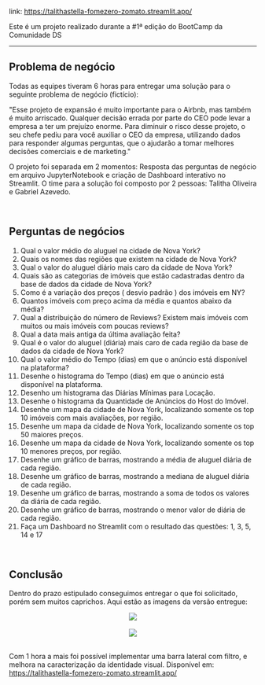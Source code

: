 link: https://talithastella-fomezero-zomato.streamlit.app/

Este é um projeto realizado durante a #1ª edição do BootCamp da Comunidade DS
<hr>

## Problema de negócio

Todas as equipes tiveram 6 horas para entregar uma solução para o seguinte problema de negócio (fictício): 

"Esse projeto de expansão é muito importante para o Airbnb, mas também é  muito arriscado. Qualquer decisão errada por parte do CEO pode levar a  empresa a ter um prejuízo enorme. Para diminuir o risco desse projeto, o seu chefe pediu para você auxiliar o CEO  da empresa, utilizando dados para responder algumas perguntas, que o  ajudarão a tomar melhores decisões comerciais e de marketing."

O projeto foi separada em 2 momentos: Resposta das perguntas de negócio em arquivo JupyterNotebook e criação de Dashboard interativo no Streamlit.
O time para a solução foi composto por 2 pessoas: Talitha Oliveira e Gabriel Azevedo.

<br>

## Perguntas de negócios

1.  Qual o valor médio do aluguel na cidade de Nova York?
2.  Quais os nomes das regiões que existem na cidade de Nova York?
3.  Qual o valor do aluguel diário mais caro da cidade de Nova York?
4.  Quais são as categorias de imóveis que estão cadastradas dentro da base  de dados da cidade de Nova York?
5.  Como é a variação dos preços ( desvio padrão ) dos imóveis em NY?
6.  Quantos imóveis com preço acima da média e quantos abaixo da média?
7.  Qual a distribuição do número de Reviews? Existem mais imóveis com  muitos ou mais imóveis com poucas reviews?
8.  Qual a data mais antiga da última avaliação feita?
9.  Qual é o valor do aluguel (diária) mais caro de cada região da base de dados  da cidade de Nova York?
10.  Qual o valor médio do Tempo (dias) em que o anúncio está disponível na  plataforma?
11.  Desenhe o histograma do Tempo (dias) em que o anúncio está disponível na  plataforma.
12.  Desenho um histograma das Diárias Mínimas para Locação.
13.  Desenhe o histograma da Quantidade de Anúncios do Host do Imóvel.
14.  Desenhe um mapa da cidade de Nova York, localizando somente os top 10  imóveis com mais avaliações, por região.
15.  Desenhe um mapa da cidade de Nova York, localizando somente os top 50 maiores preços.
16.  Desenhe um mapa da cidade de Nova York, localizando somente os top 10 menores preços, por região.
17.  Desenhe um gráfico de barras, mostrando a média de aluguel diária de cada região.
18.  Desenhe um gráfico de barras, mostrando a mediana de aluguel diária de cada região.
19.  Desenhe um gráfico de barras, mostrando a soma de todos os valores da diária de cada região.
20.  Desenhe um gráfico de barras, mostrando o menor valor de diária de cada região.
21.  Faça um Dashboard no Streamlit com o resultado das questões: 1, 3, 5, 14 e 17

<br>


## Conclusão

Dentro do prazo estipulado conseguimos entregar o que foi solicitado, porém sem muitos caprichos. Aqui estão as imagens da versão entregue: 

<div align="center">
<img src="https://imgur.com/bNI8hxY.png" />
</div><br> 
<div align="center">
<img src="https://imgur.com/UYFnisW.png" />
</div><br>

Com 1 hora a mais foi possível implementar uma barra lateral com filtro, e melhora na caracterização da identidade visual.
Disponível em: https://talithastella-fomezero-zomato.streamlit.app/
<br><br>

